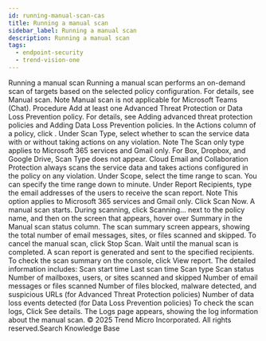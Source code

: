 ```yaml
---
id: running-manual-scan-cas
title: Running a manual scan
sidebar_label: Running a manual scan
description: Running a manual scan
tags:
  - endpoint-security
  - trend-vision-one
---
```


 Running a manual scan Running a manual scan performs an on-demand scan of targets based on the selected policy configuration. For details, see Manual scan. Note Manual scan is not applicable for Microsoft Teams (Chat). Procedure Add at least one Advanced Threat Protection or Data Loss Prevention policy. For details, see Adding advanced threat protection policies and Adding Data Loss Prevention policies. In the Actions column of a policy, click . Under Scan Type, select whether to scan the service data with or without taking actions on any violation. Note The Scan only type applies to Microsoft 365 services and Gmail only. For Box, Dropbox, and Google Drive, Scan Type does not appear. Cloud Email and Collaboration Protection always scans the service data and takes actions configured in the policy on any violation. Under Scope, select the time range to scan. You can specify the time range down to minute. Under Report Recipients, type the email addresses of the users to receive the scan report. Note This option applies to Microsoft 365 services and Gmail only. Click Scan Now. A manual scan starts. During scanning, click Scanning... next to the policy name, and then on the screen that appears, hover over Summary in the Manual scan status column. The scan summary screen appears, showing the total number of email messages, sites, or files scanned and skipped. To cancel the manual scan, click Stop Scan. Wait until the manual scan is completed. A scan report is generated and sent to the specified recipients. To check the scan summary on the console, click View report. The detailed information includes: Scan start time Last scan time Scan type Scan status Number of mailboxes, users, or sites scanned and skipped Number of email messages or files scanned Number of files blocked, malware detected, and suspicious URLs (for Advanced Threat Protection policies) Number of data loss events detected (for Data Loss Prevention policies) To check the scan logs, Click See details. The Logs page appears, showing the log information about the manual scan. © 2025 Trend Micro Incorporated. All rights reserved.Search Knowledge Base